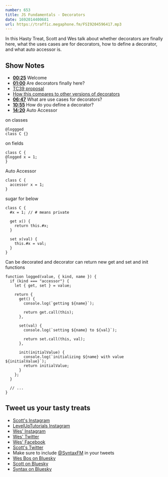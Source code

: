 ```yaml
---
number: 653
title: JS Fundamentals - Decorators
date: 1692014400681
url: https://traffic.megaphone.fm/FSI9204596417.mp3
---
```


In this Hasty Treat, Scott and Wes talk about whether decorators are finally here, what the uses cases are for decorators, how to define a decorator, and what auto accessor is.

## Show Notes

* **[00:25](#t=00:25)** Welcome
* **[01:00](#t=01:00)** Are decorators finally here?
* [TC39 proposal](https://github.com/tc39/proposal-decorators/blob/master/EXTENSIONS.md)
* [How this compares to other versions of decorators](https://github.com/tc39/proposal-decorators#how-does-this-proposal-compare-to-other-versions-of-decorators)
* **[06:47](#t=06:47)** What are use cases for decorators?
* **[10:55](#t=10:55)** How do you define a decorator?
* **[14:20](#t=14:20)** Auto Accessor

on classes

```
@loggged
class C {}
```

on fields

```
class C {
@logged x = 1;
}
```

Auto Accessor

```
class C {
  accessor x = 1;
}
```

sugar for below

```
class C {
  #x = 1; // # means private

  get x() {
    return this.#x;
  }

  set x(val) {
    this.#x = val;
  }
}
```

Can be decorated and decorator can return new get and set and init functions

```
function logged(value, { kind, name }) {
  if (kind === "accessor") {
    let { get, set } = value;

    return {
      get() {
        console.log(`getting ${name}`);

        return get.call(this);
      },

      set(val) {
        console.log(`setting ${name} to ${val}`);

        return set.call(this, val);
      },

      init(initialValue) {
        console.log(`initializing ${name} with value ${initialValue}`);
        return initialValue;
      }
    };
  }

  // ...
}
```

## Tweet us your tasty treats

* [Scott's Instagram](https://www.instagram.com/stolinski/)
* [LevelUpTutorials Instagram](https://www.instagram.com/LevelUpTutorials/)
* [Wes' Instagram](https://www.instagram.com/wesbos/)
* [Wes' Twitter](https://twitter.com/wesbos)
* [Wes' Facebook](https://www.facebook.com/wesbos.developer)
* [Scott's Twitter](https://twitter.com/stolinski)
* Make sure to include [@SyntaxFM](https://twitter.com/SyntaxFM) in your tweets
* [Wes Bos on Bluesky](https://bsky.app/profile/wesbos.com)
* [Scott on Bluesky](https://bsky.app/profile/tolin.ski)
* [Syntax on Bluesky](https://bsky.app/profile/syntax.fm)

